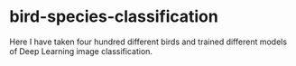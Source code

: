 # bird-species-classification
Here I have taken four hundred different birds and trained different models of Deep Learning image classification. 
